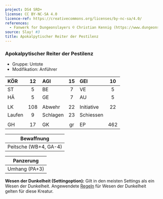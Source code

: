 ```yaml
---
project: DS4 SRD+
license: CC BY-NC-SA 4.0
licence-ref: https://creativecommons.org/licenses/by-nc-sa/4.0/
references: 
  - Fanwerk for Dungeonslayers © Christian Kennig (https://www.dungeonslayers.net/)
source: Slay! #3
title: Apokalpytischer Reiter der Pestilenz
---
```


### Apokalpytischer Reiter der Pestilenz

- Gruppe: Untote
- Modifikation: Anführer

| KÖR    | 12  | AGI      | 15  | GEI        | 10  |
| :----- | :-: | :------- | :-: | :--------- | :-: |
| ST     |  5  | BE       |  7  | VE         |  5  |
| HÄ     |  5  | GE       |  7  | AU         |  5  |
|        |     |          |     |            |     |
| LK     | 108 | Abwehr   | 22  | Initiative | 22  |
| Laufen |  9  | Schlagen | 23  | Schiessen  |     |
|        |     |          |     |            |     |
| GH     | 17  | GK       | gr  | EP         | 462 |

|      Bewaffnung       |
| :-------------------: |
| Peitsche (WB+4, GA-4) |

|   Panzerung   |
| :-----------: |
| Umhang (PA+3) |

**Wesen der Dunkelheit (Settingoption):** Gilt in den meisten Settings als ein Wesen der Dunkelheit. Angewendete [Regeln](../../grw/regeln-proben.md) für Wesen der Dunkelheit gelten für diese Kreatur.

